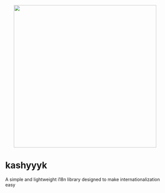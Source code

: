 <p align="center">
  <img src="https://github.com/user-attachments/assets/577d4b61-73e8-4650-8a3a-3913bf8e2d53" width="450" />
</p>

# kashyyyk

A simple and lightweight i18n library designed to make internationalization easy
